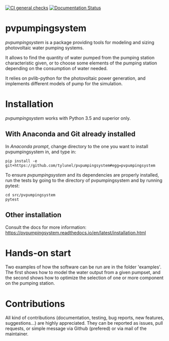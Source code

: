 [![CI general checks](https://github.com/tylunel/pvpumpingsystem/workflows/CI%20general%20checks/badge.svg)](https://github.com/tylunel/pvpumpingsystem/actions)
[![Documentation Status](https://readthedocs.org/projects/pvpumpingsystem/badge/?version=latest)](https://pvpumpingsystem.readthedocs.io/en/latest/?badge=latest)

# pvpumpingsystem
*pvpumpingsystem* is a package providing tools for modeling and sizing photovoltaic water pumping systems.

It allows to find the quantity of water pumped from the pumping station characteristic given,
or to choose some elements of the pumping station depending on the consumption of water needed.

It relies on pvlib-python for the photovoltaic power generation, and implements
different models of pump for the simulation. 


# Installation 
*pvpumpingsystem* works with Python 3.5 and superior only.

## With Anaconda and Git already installed

In *Anaconda prompt*, change directory to the one you want to install pvpumpingsystem in, and type in:
```
pip install -e git+https://github.com/tylunel/pvpumpingsystem#egg=pvpumpingsystem
```


To ensure *pvpumpingsystem* and its dependencies are properly installed, run the tests by going to the directory of pvpumpingsystem and by running pytest:
```
cd src/pvpumpingsystem
pytest
```

## Other installation
Consult the docs for more information: https://pvpumpingsystem.readthedocs.io/en/latest/installation.html


# Hands-on start

Two examples of how the software can be run are in the folder 'examples'. 
The first shows how to model the water output from a given pumpset, and the second shows how to optimize the selection of one or more component on the pumping station.


# Contributions

All kind of contributions (documentation, testing, bug reports, new features, suggestions...) are highly appreciated.
They can be reported as issues, pull requests, or simple message via Github (prefered) or via mail of the maintainer.
